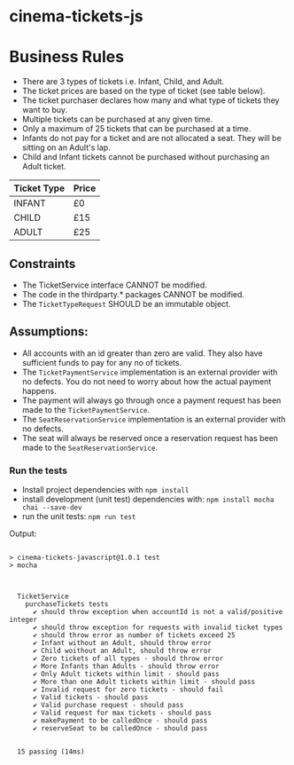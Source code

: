 # cinema-tickets-js


# Business Rules
- There are 3 types of tickets i.e. Infant, Child, and Adult.
- The ticket prices are based on the type of ticket (see table below).
- The ticket purchaser declares how many and what type of tickets they want to buy.
- Multiple tickets can be purchased at any given time.
- Only a maximum of 25 tickets that can be purchased at a time.
- Infants do not pay for a ticket and are not allocated a seat. They will be sitting on an Adult's lap.
- Child and Infant tickets cannot be purchased without purchasing an Adult ticket.

|   Ticket Type    |     Price   |
| ---------------- | ----------- |
|    INFANT        |    £0       |
|    CHILD         |    £15      |
|    ADULT         |    £25      |

## Constraints
- The TicketService interface CANNOT be modified. 
- The code in the thirdparty.* packages CANNOT be modified.
- The `TicketTypeRequest` SHOULD be an immutable object.

## Assumptions:
- All accounts with an id greater than zero are valid. They also have sufficient funds to pay for any no of tickets.
- The `TicketPaymentService` implementation is an external provider with no defects. You do not need to worry about how the actual payment happens.
- The payment will always go through once a payment request has been made to the `TicketPaymentService`.
- The `SeatReservationService` implementation is an external provider with no defects.
- The seat will always be reserved once a reservation request has been made to the `SeatReservationService`.


### Run the tests

- Install project dependencies with `npm install`
- install development (unit test) dependencies with: `npm install mocha chai --save-dev`
- run the unit tests: `npm run test`


Output:

```

> cinema-tickets-javascript@1.0.1 test
> mocha



  TicketService
    purchaseTickets tests
      ✔ should throw exception when accountId is not a valid/positive integer
      ✔ should throw exception for requests with invalid ticket types
      ✔ should throw error as number of tickets exceed 25
      ✔ Infant without an Adult, should throw error
      ✔ Child woithout an Adult, should throw error
      ✔ Zero tickets of all types - should throw error
      ✔ More Infants than Adults - should throw error
      ✔ Only Adult tickets within limit - should pass
      ✔ More than one Adult tickets within limit - should pass
      ✔ Invalid request for zero tickets - should fail
      ✔ Valid tickets - should pass
      ✔ Valid purchase request - should pass
      ✔ Valid request for max tickets - should pass
      ✔ makePayment to be calledOnce - should pass
      ✔ reserveSeat to be calledOnce - should pass


  15 passing (14ms)

  ```
